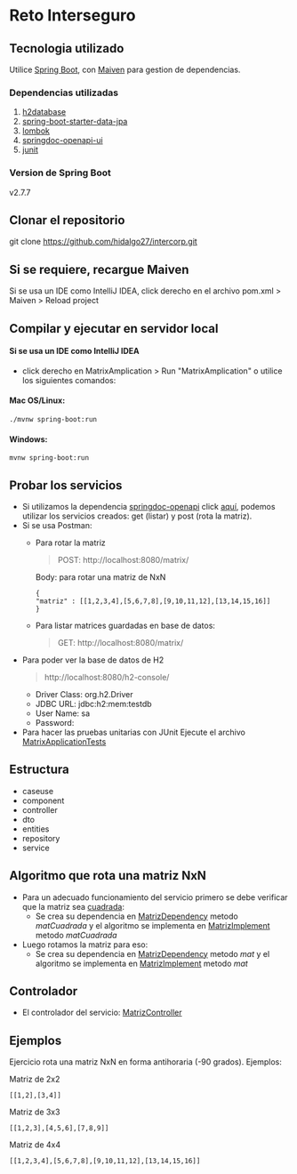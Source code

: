 # Reto Interseguro
## Tecnologia utilizado
Utilice [Spring Boot](https://spring.io/quickstart), con [Maiven](https://mvnrepository.com/) para gestion de dependencias.

### Dependencias utilizadas
1. [h2database](https://mvnrepository.com/artifact/com.h2database/h2/2.1.214)
2. [spring-boot-starter-data-jpa](https://mvnrepository.com/artifact/org.springframework.boot/spring-boot-starter-data-jpa/3.0.0)
3. [lombok](https://mvnrepository.com/artifact/org.projectlombok/lombok/1.18.24)
4. [springdoc-openapi-ui](https://springdoc.org/)
5. [junit](https://mvnrepository.com/artifact/junit/junit/4.13.2)

### Version de Spring Boot
v2.7.7

## Clonar el repositorio
git clone https://github.com/hidalgo27/intercorp.git

## Si se requiere, recargue Maiven
Si se usa un IDE como IntelliJ IDEA, click derecho en el archivo pom.xml > Maiven > Reload project

## Compilar y ejecutar en servidor local
#### Si se usa un IDE como IntelliJ IDEA
- click derecho en MatrixAmplication > Run "MatrixAmplication" o utilice los siguientes comandos:
#### Mac OS/Linux:
```
./mvnw spring-boot:run
```
#### Windows:
```
mvnw spring-boot:run
```
## Probar los servicios
- Si utilizamos la dependencia [springdoc-openapi](https://springdoc.org/) click [aquí](http://localhost:8080/swagger-ui/index.html), podemos utilizar los servicios creados: get (listar) y post (rota la matriz).
- Si se usa Postman:
    - Para rotar la matriz
      > POST: http://localhost:8080/matrix/

      Body: para rotar una matriz de NxN
        ```
        {
        "matriz" : [[1,2,3,4],[5,6,7,8],[9,10,11,12],[13,14,15,16]]
        }
        ```
    - Para listar matrices guardadas en base de datos:
      >GET: http://localhost:8080/matrix/
- Para poder ver la base de datos de H2
  >  http://localhost:8080/h2-console/
    - Driver Class: org.h2.Driver
    - JDBC URL: jdbc:h2:mem:testdb
    - User Name: sa
    - Password:
- Para hacer las pruebas unitarias con JUnit
  Ejecute el archivo [MatrixApplicationTests]()

## Estructura
- caseuse
- component
- controller
- dto
- entities
- repository
- service

## Algoritmo que rota una matriz NxN
- Para un adecuado funcionamiento del servicio primero se debe verificar que la matriz sea [cuadrada](https://economipedia.com/definiciones/matriz-cuadrada.html):
    - Se crea su dependencia en [MatrizDependency]() metodo *matCuadrada* y el algoritmo se implementa en [MatrizImplement]() metodo *matCuadrada*
- Luego rotamos la matriz para eso:
    - Se crea su dependencia en [MatrizDependency]() metodo *mat* y el algoritmo se implementa en [MatrizImplement]() metodo *mat*

## Controlador
- El controlador del servicio: [MatrizController]()


## Ejemplos
Ejercicio rota una matriz NxN en forma antihoraria (-90 grados). Ejemplos:

Matriz de 2x2
```
[[1,2],[3,4]]
```
Matriz de 3x3
```
[[1,2,3],[4,5,6],[7,8,9]]
```
Matriz de 4x4
```
[[1,2,3,4],[5,6,7,8],[9,10,11,12],[13,14,15,16]]
